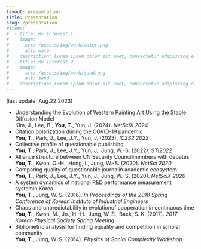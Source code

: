 ```yaml
---
layout: presentation
title: Presentation
slug: /presentation
#items:
#  - title: My Interest 1
#    image:
#      src: /assets/img/work/water.png
#      alt: water
#    description: Lorem ipsum dolor sit amet, consectetur adipiscing elit, sed do eiusmod tempor incididunt ut labore et dolore magna aliqua. Ut enim ad minim veniam, quis nostrud exercitation ullamco laboris nisi ut aliquip ex ea commodo consequat.
#  - title: My Interest 2
#    image:
#      src: /assets/img/work/sand.png
#      alt: sand
#    description: Lorem ipsum dolor sit amet, consectetur adipiscing elit, sed do eiusmod tempor incididunt ut labore et dolore magna aliqua. Ut enim ad minim veniam, quis nostrud exercitation ullamco laboris nisi ut aliquip ex ea commodo consequat. Duis aute irure dolor in reprehenderit in voluptate velit esse cillum dolore eu fugiat nulla pariatur.
---
```

(last update: Aug.22.2023)
<ul>
  <li>
    Understanding the Evolution of Western Painting Art Using the Stable Diffusion Model<br>
    Kim, J., Lee, B., <b>You, T.</b>, Yun, J. (2024). <i>NetSciX 2024</i>
  </li>
  <li>
    Citation polarization during the COVID-19 pandemic<br>
    <b> You, T.</b>, Park, J., Lee, J.Y., Yun, J. (2023). <i>IC2S2 2023</i>
  </li>
  <li>
    Collective profile of questionable publishing<br>
    <b> You, T.</b>, Park, J., Lee, J.Y., Yun, J., Jung, W.-S. (2022). <i>STI2022</i>
  <li> 
    Alliance structure between UN Security Councilmembers with debates<br> 
    <b>You, T.</b>, Kwon, O.-H., Hong, I., Jung, W.-S. (2020). <i>NetSci 2020</i>
  </li>
  <li> 
    Comparing quality of questionable journalin academic ecosystem<br> 
    <b>You, T.</b>, Park, J., Lee, J.Y., Yun, J., Jung, W.-S. (2020). <i>NetSciX 2020</i>
  </li>
  <li> 
     A system dynamics of national R&D performance measurement systemin Korea<br> 
    <b>You, T.</b>, Jung, W. S. (2018). <i>In Proceedings of the 2018 Spring Conference of Korean Institute of Industrial Engineers</i>
  </li>
  <li> 
     Chaos and unpredictability in evolutionof cooperation in continuous time<br> 
    <b>You, T.</b>, Kwon, M., Jo., H.-H., Jung, W. S., Baek, S. K. (2017). <i>2017 Korean Physical Society Spring Meeting</i>
  </li>  
  <li> 
    Bibliometric analysis for finding equality and competition in scholar community<br> 
    <b>You, T.</b>, Jung, W. S. (2014). <i>Physics of Social Complexity Workshop</i>
  </li>  
</ul>
<br>
